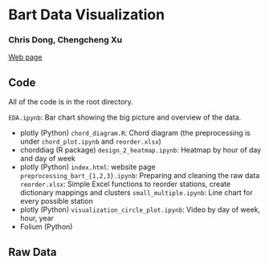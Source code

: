 # Bart Data Visualization

### Chris Dong, Chengcheng Xu

[Web page](https://dongchris.github.io/bart-data-visualization/)

## Code

All of the code is in the root directory. 

`EDA.ipynb`: Bar chart showing the big picture and overview of the data.    
- plotly (Python)
`chord_diagram.R`: Chord diagram (the preprocessing is under `chord_plot.ipynb` and `reorder.xlsx`)    
- chorddiag (R package)
`design_2_heatmap.ipynb`: Heatmap by hour of day and day of week    
- plotly (Python)
`index.html`: website page
`preprocessing_bart_{1,2,3}.ipynb`: Preparing and cleaning the raw data
`reorder.xlsx`: Simple Excel functions to reorder stations, create dictionary mappings and clusters
`small_multiple.ipynb`: Line chart for every possible station
- plotly (Python)
`visualization_circle_plot.ipynb`: Video by day of week, hour, year
- Folium (Python)

## Raw Data




